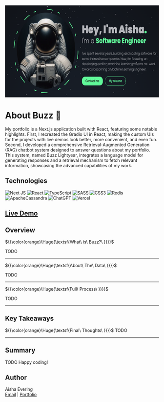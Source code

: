 <p align="center">
   <img src="https://github.com/AishaEvering/Portfolio_2/blob/main/header.png" height="300" width="600" alt="My Assistant Logo">
</p>

# About Buzz 🤖

My portfolio is a Next.js application built with React, featuring some notable highlights. First, I recreated the Gradio UI in React, making the custom UIs 
for the projects with live demos look better, more convenient, and even fun. Second, I developed a comprehensive Retrieval-Augmented Generation (RAG) chatbot 
system designed to answer questions about my portfolio. This system, named Buzz Lightyear, integrates a language model for generating responses and a retrieval 
mechanism to fetch relevant information, showcasing the advanced capabilities of my work.

## Technologies
![Next JS](https://img.shields.io/badge/Next-black?style=for-the-badge&logo=next.js&logoColor=white)
![React](https://img.shields.io/badge/react-%2320232a.svg?style=for-the-badge&logo=react&logoColor=%2361DAFB)
![TypeScript](https://img.shields.io/badge/typescript-%23007ACC.svg?style=for-the-badge&logo=typescript&logoColor=white)
![SASS](https://img.shields.io/badge/SASS-hotpink.svg?style=for-the-badge&logo=SASS&logoColor=white)
![CSS3](https://img.shields.io/badge/css3-%231572B6.svg?style=for-the-badge&logo=css3&logoColor=white)
![Redis](https://img.shields.io/badge/redis-%23DD0031.svg?style=for-the-badge&logo=redis&logoColor=white)
![ApacheCassandra](https://img.shields.io/badge/cassandra-%231287B1.svg?style=for-the-badge&logo=apache-cassandra&logoColor=white)
![ChatGPT](https://img.shields.io/badge/chatGPT-74aa9c?style=for-the-badge&logo=openai&logoColor=white)
![Vercel](https://img.shields.io/badge/vercel-%23000000.svg?style=for-the-badge&logo=vercel&logoColor=white)

## [Live Demo](https://aishaeportfolio.com/)

## Overview
${{\color{orange}\Huge{\textsf{What\ is\ Buzz?\ \}}}}\$

TODO
***

${{\color{orange}\Huge{\textsf{About\ The\ Data\ \}}}}\$

TODO
***

${{\color{orange}\Huge{\textsf{Full\ Process\ \}}}}\$

TODO
***

## Key Takeaways
${{\color{orange}\Huge{\textsf{Final\ Thoughts\ \}}}}\$
TODO

***


## Summary

TODO
 Happy coding!

## Author

Aisha Evering  
[Email](<shovon3000g@gmail.com>) | [Portfolio](https://aishaeportfolio.com/)



